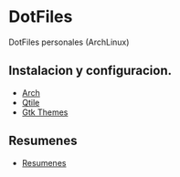 # DotFiles

DotFiles personales (ArchLinux)

## Instalacion y configuracion.

- [Arch](/.README/installation.md)
- [Qtile](/.README/configuration.md)
- [Gtk Themes](/.README/themes.md)

## Resumenes

- [Resumenes](/.README/resumenes/resumen.md)
